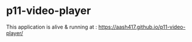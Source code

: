 # p11-video-player
This application is alive & running at : https://aash417.github.io/p11-video-player/
